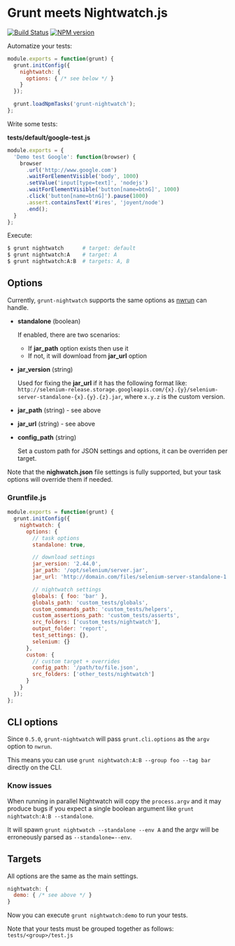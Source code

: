 # Grunt meets Nightwatch.js

[![Build Status](https://travis-ci.org/gextech/grunt-nightwatch.png?branch=master)](https://travis-ci.org/gextech/grunt-nightwatch) [![NPM version](https://badge.fury.io/js/grunt-nightwatch.png)](http://badge.fury.io/js/grunt-nightwatch)

Automatize your tests:

```javascript
module.exports = function(grunt) {
  grunt.initConfig({
    nightwatch: {
      options: { /* see below */ }
    }
  });

  grunt.loadNpmTasks('grunt-nightwatch');
};
```

Write some tests:

**tests/default/google-test.js**

```javascript
module.exports = {
  'Demo test Google': function(browser) {
    browser
      .url('http://www.google.com')
      .waitForElementVisible('body', 1000)
      .setValue('input[type=text]', 'nodejs')
      .waitForElementVisible('button[name=btnG]', 1000)
      .click('button[name=btnG]').pause(1000)
      .assert.containsText('#ires', 'joyent/node')
      .end();
  }
};
```

Execute:

```bash
$ grunt nightwatch      # target: default
$ grunt nightwatch:A    # target: A
$ grunt nightwatch:A:B  # targets: A, B
```

## Options

Currently, `grunt-nightwatch` supports the same options as [nwrun](https://github.com/gextech/nwrun) can handle.

- **standalone** (boolean)

  If enabled, there are two scenarios:

  - If **jar_path** option exists then use it
  - If not, it will download from **jar_url** option

- **jar_version** (string)

  Used for fixing the **jar_url** if it has the following format like: `http://selenium-release.storage.googleapis.com/{x}.{y}/selenium-server-standalone-{x}.{y}.{z}.jar`, where `x.y.z` is the custom version.

- **jar_path** (string) - see above

- **jar_url** (string)  - see above

- **config_path** (string)

  Set a custom path for JSON settings and options, it can be overriden per target.

Note that the **nighwatch.json** file settings is fully supported, but your task options will override them if needed.

### Gruntfile.js
```javascript
module.exports = function(grunt) {
  grunt.initConfig({
    nightwatch: {
      options: {
        // task options
        standalone: true,

        // download settings
        jar_version: '2.44.0',
        jar_path: '/opt/selenium/server.jar',
        jar_url: 'http://domain.com/files/selenium-server-standalone-1.2.3.jar',

        // nightwatch settings
        globals: { foo: 'bar' },
        globals_path: 'custom_tests/globals',
        custom_commands_path: 'custom_tests/helpers',
        custom_assertions_path: 'custom_tests/asserts',
        src_folders: ['custom_tests/nightwatch'],
        output_folder: 'report',
        test_settings: {},
        selenium: {}
      },
      custom: {
        // custom target + overrides
        config_path: '/path/to/file.json',
        src_folders: ['other_tests/nightwatch']
      }
    }
  });
};
```

## CLI options

Since `0.5.0`, `grunt-nightwatch` will pass `grunt.cli.options` as the `argv` option to `nwrun`.

This means you can use `grunt nightwatch:A:B --group foo --tag bar` directly on the CLI.

### Know issues

When running in parallel Nightwatch will copy the `process.argv` and it may produce bugs if you expect a single boolean argument like `grunt nightwatch:A:B --standalone`.

It will spawn `grunt nightwatch --standalone --env A` and the argv will be erroneously parsed as `--standalone=--env`.

## Targets

All options are the same as the main settings.

```javascript
nightwatch: {
  demo: { /* see above */ }
}
```

Now you can execute `grunt nightwatch:demo` to run your tests.

Note that your tests must be grouped together as follows: `tests/<group>/test.js`
